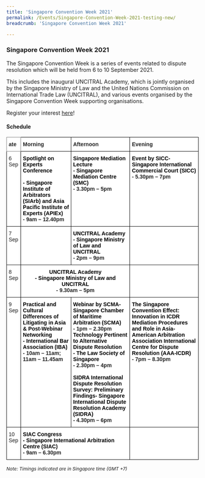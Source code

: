 ```yaml
---
title: 'Singapore Convention Week 2021'
permalink: /Events/Singapore-Convention-Week-2021-testing-new/
breadcrumb: 'Singapore Convention Week 2021'

---
```


<!--<style>
  .image {width: 720px;}
  .image {max-width: 100%; max-height:100%; object-fit: contain;}
  .image {width: auto; height: auto;}
}         
</style>-->
### **Singapore Convention Week 2021** 
The Singapore Convention Week is a series of events related to dispute resolution which will be held from 6 to 10 September 2021. 

This includes the inaugural UNCITRAL Academy, which is jointly organised by the Singapore Ministry of Law and the United Nations Commission on International Trade Law (UNCITRAL), and various events organised by the Singapore Convention Week supporting organisations.

Register your interest <a href="https://go.gov.sg/sgconvention2021" target="new">here</a>! 


#### Schedule ####

<style type="text/css">
.tg  {border-collapse:collapse;border-spacing:0;}
.tg td{border-color:black;border-style:solid;border-width:1px;font-family:Arial, sans-serif;font-size:14px;
  overflow:hidden;padding:10px 5px;word-break:normal;}
.tg th{border-color:black;border-style:solid;border-width:1px;font-family:Arial, sans-serif;font-size:14px;
  font-weight:normal;overflow:hidden;padding:10px 5px;word-break:normal;}
.tg .tg-l2bf{background-color:#FFF;color:#222;font-weight:bold;text-align:left;vertical-align:top}
.tg .tg-ak06{background-color:#FFF;color:#222;text-align:left;text-decoration:underline;vertical-align:top}
.tg .tg-0f6e{background-color:#FFF;border-color:inherit;color:#222;font-weight:bold;text-align:left;vertical-align:top}
.tg .tg-tsok{background-color:#FFF;color:#222;text-align:left;vertical-align:top}
.tg .tg-4ufn{background-color:#FFF;color:#222;font-weight:bold;text-align:center;vertical-align:top}
</style>
<table class="tg">
<thead>
  <tr>
    <th class="tg-0f6e">ate</th>
    <th class="tg-l2bf">Morning</th>
    <th class="tg-l2bf">Afternoon</th>
    <th class="tg-l2bf">Evening</th>
  </tr>
</thead>
<tbody>
  <tr>
    <td class="tg-tsok">6 Sep</td>
    <td class="tg-l2bf"><span style="color:black">Spotlight on Experts Conference</span><br> <br><span style="color:black">- Singapore Institute of Arbitrators (SIArb) and Asia Pacific Institute of Experts (APIEx)</span><br>- 9am – 12.40pm</td>
    <td class="tg-l2bf"><span style="color:black">Singapore Mediation Lecture</span><br><span style="color:black">- Singapore Mediation Centre (SMC)</span><br>- 3.30pm – 5pm<br><span style="color:black"> </span></td>
    <td class="tg-l2bf"><span style="color:black">Event by SICC- Singapore International Commercial Court (SICC)</span><br>- 5.30pm – 7pm</td>
  </tr>
  <tr>
    <td class="tg-tsok">7 Sep</td>
    <td class="tg-ak06"> </td>
    <td class="tg-l2bf"><span style="color:black">UNCITRAL Academy</span><br><span style="color:black">- Singapore Ministry of Law and UNCITRAL</span><br>- 2pm – 9pm</td>
    <td class="tg-ak06"> </td>
  </tr>
  <tr>
    <td class="tg-tsok">8 Sep</td>
    <td class="tg-4ufn" colspan="2"><span style="color:black">UNCITRAL Academy</span><br><span style="color:black">- Singapore Ministry of Law and UNCITRAL</span><br>- 9.30am – 5pm</td>
    <td class="tg-ak06"> </td>
  </tr>
  <tr>
    <td class="tg-tsok">9 Sep</td>
    <td class="tg-l2bf"><span style="color:black">Practical and Cultural Differences of Litigating in Asia</span> <span style="color:black">&amp; Post-Webinar Networking</span><br><span style="color:black">- International Bar Association (IBA)</span><br>- 10am – 11am; 11am – 11.45am</td>
    <td class="tg-l2bf"><span style="color:black">Webinar by SCMA- Singapore Chamber of Maritime Arbitration (SCMA)</span><br>- 1pm – 2.30pm<br><span style="color:black">Technology Pertinent to Alternative Dispute Resolution</span><br><span style="color:black">- The Law Society of Singapore  </span><br>- 2.30pm – 4pm<span style="color:black"> </span><br> <br><span style="color:black">SIDRA International Dispute Resolution Survey: Preliminary Findings- Singapore International Dispute Resolution Academy (SIDRA)</span><br>- 4.30pm – 6pm</td>
    <td class="tg-l2bf"><span style="color:black">The Singapore Convention Effect: Innovation in ICDR Mediation Procedures and Role in Asia- American Arbitration Association International Centre for Dispute Resolution (AAA-ICDR)</span><br>- 7pm – 8.30pm</td>
  </tr>
  <tr>
    <td class="tg-tsok">10 Sep</td>
    <td class="tg-l2bf" colspan="2"><span style="color:black">SIAC Congress</span><br><span style="color:black">- Singapore International Arbitration Centre (SIAC)</span><br>- 9am – 6.30pm</td>
    <td class="tg-ak06"> </td>
  </tr>
</tbody>
</table>

<i><span style="font-size: 12px">Note: Timings indicated are in Singapore time (GMT +7)</span></i>
